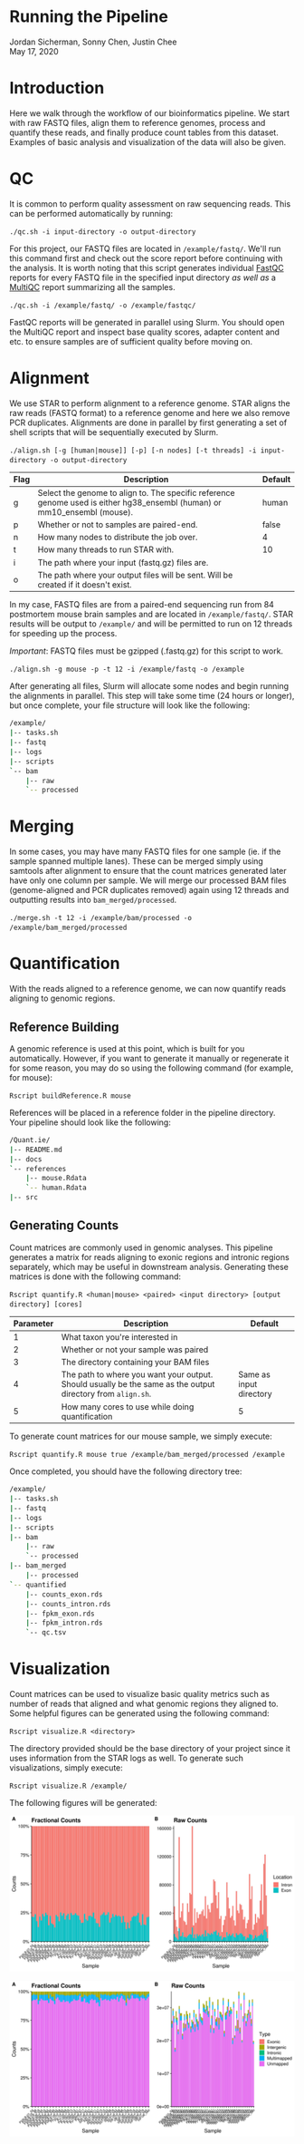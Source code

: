 # Running the Pipeline
Jordan Sicherman, Sonny Chen, Justin Chee\
May 17, 2020

# Introduction
Here we walk through the workflow of our bioinformatics pipeline. We start with raw FASTQ files, align them to reference genomes, process and quantify these reads, and finally produce count tables from this dataset. Examples of basic analysis and visualization of the data will also be given.

# QC
It is common to perform quality assessment on raw sequencing reads. This can be performed automatically by running:

`./qc.sh -i input-directory -o output-directory`

For this project, our FASTQ files are located in `/example/fastq/`. We'll run this command first and check out the score report before continuing with the analysis. It is worth noting that this script generates individual [FastQC](https://www.bioinformatics.babraham.ac.uk/projects/fastqc/) reports for every FASTQ file in the specified input directory _as well as_ a [MultiQC](https://multiqc.info/) report summarizing all the samples.

`./qc.sh -i /example/fastq/ -o /example/fastqc/`

FastQC reports will be generated in parallel using Slurm. You should open the MultiQC report and inspect base quality scores, adapter content and etc. to ensure samples are of sufficient quality before moving on.

# Alignment
We use STAR to perform alignment to a reference genome. STAR aligns the raw reads (FASTQ format) to a reference genome and here we also remove PCR duplicates. Alignments are done in parallel by first generating a set of shell scripts that will be sequentially executed by Slurm.

`./align.sh [-g [human|mouse]] [-p] [-n nodes] [-t threads] -i input-directory -o output-directory`

| Flag | Description | Default |
| ---- | ----------- | ------- |
| g | Select the genome to align to. The specific reference genome used is either hg38_ensembl (human) or mm10_ensembl (mouse). | human |
| p | Whether or not to samples are paired-end. | false |
| n | How many nodes to distribute the job over. | 4 |
| t | How many threads to run STAR with. | 10 |
| i | The path where your input (fastq.gz) files are. | |
| o | The path where your output files will be sent. Will be created if it doesn't exist. | |

In my case, FASTQ files are from a paired-end sequencing run from 84 postmortem mouse brain samples and are located in `/example/fastq/`. STAR results will be output to `/example/` and will be permitted to run on 12 threads for speeding up the process.

*Important*: FASTQ files must be gzipped (.fastq.gz) for this script to work.

`./align.sh -g mouse -p -t 12 -i /example/fastq -o /example`

After generating all files, Slurm will allocate some nodes and begin running the alignments in parallel. This step will take some time (24 hours or longer), but once complete, your file structure will look like the following:
```bash
/example/
|-- tasks.sh
|-- fastq
|-- logs
|-- scripts
`-- bam
    |-- raw
    `-- processed
```
# Merging
In some cases, you may have many FASTQ files for one sample (ie. if the sample spanned multiple lanes). These can be merged simply using samtools after alignment to ensure that the count matrices generated later have only one column per sample. We will merge our processed BAM files (genome-aligned and PCR duplicates removed) again using 12 threads and outputting results into `bam_merged/processed`.

`./merge.sh -t 12 -i /example/bam/processed -o /example/bam_merged/processed`

# Quantification
With the reads aligned to a reference genome, we can now quantify reads aligning to genomic regions.

## Reference Building
A genomic reference is used at this point, which is built for you automatically. However, if you want to generate it manually or regenerate it for some reason, you may do so using the following command (for example, for mouse):

`Rscript buildReference.R mouse`

References will be placed in a reference folder in the pipeline directory. Your pipeline should look like the following:
```bash
/Quant.ie/
|-- README.md
|-- docs
`-- references
    |-- mouse.Rdata
    `-- human.Rdata
|-- src
```
## Generating Counts
Count matrices are commonly used in genomic analyses. This pipeline generates a matrix for reads aligning to exonic regions and intronic regions separately, which may be useful in downstream analysis. Generating these matrices is done with the following command:

`Rscript quantify.R <human|mouse> <paired> <input directory> [output directory] [cores]`

| Parameter | Description | Default |
| --------- | ----------- | ------- |
| 1 | What taxon you're interested in | |
| 2 | Whether or not your sample was paired | |
| 3 | The directory containing your BAM files | |
| 4 | The path to where you want your output. Should usually be the same as the output directory from `align.sh`. | Same as input directory |
| 5 | How many cores to use while doing quantification | 5 |

To generate count matrices for our mouse sample, we simply execute:

`Rscript quantify.R mouse true /example/bam_merged/processed /example`

Once completed, you should have the following directory tree:

```bash
/example/
|-- tasks.sh
|-- fastq
|-- logs
|-- scripts
|-- bam
    |-- raw
    `-- processed
|-- bam_merged
    |-- processed
`-- quantified
    |-- counts_exon.rds
    |-- counts_intron.rds
    |-- fpkm_exon.rds
    |-- fpkm_intron.rds
    `-- qc.tsv
```
# Visualization
Count matrices can be used to visualize basic quality metrics such as number of reads that aligned and what genomic regions they aligned to. Some helpful figures can be generated using the following command:

`Rscript visualize.R <directory>`

The directory provided should be the base directory of your project since it uses information from the STAR logs as well. To generate such visualizations, simply execute:

`Rscript visualize.R /example/`

The following figures will be generated:

![](count_distribution.jpeg)

![](mapping_distribution.jpeg)